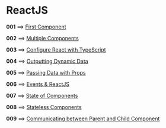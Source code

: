 # ReactJS

**001** ==> [First Component](https://github.com/mhdr/ReactJSSamples/tree/master/001)

**002** ==> [Multiple Components](https://github.com/mhdr/ReactJSSamples/tree/master/002)

**003** ==> [Configure React with TypeScript](https://github.com/mhdr/ReactJSSamples/tree/master/003)

**004** ==> [Outputting Dynamic Data](https://github.com/mhdr/ReactJSSamples/tree/master/004)

**005** ==> [Passing Data with Props](https://github.com/mhdr/ReactJSSamples/tree/master/005)

**006** ==> [Events & ReactJS](https://github.com/mhdr/ReactJSSamples/tree/master/006)

**007** ==> [State of Components](https://github.com/mhdr/ReactJSSamples/tree/master/007)

**008** ==> [Stateless Components](https://github.com/mhdr/ReactJSSamples/tree/master/008)

**009** ==> [Communicating between Parent and Child Component](https://github.com/mhdr/ReactJSSamples/tree/master/009)